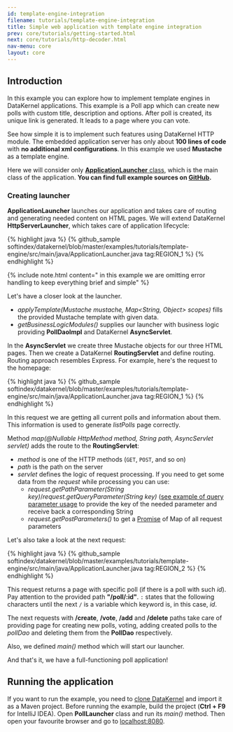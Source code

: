 ```yaml
---
id: template-engine-integration
filename: tutorials/template-engine-integration
title: Simple web application with template engine integration
prev: core/tutorials/getting-started.html
next: core/tutorials/http-decoder.html
nav-menu: core
layout: core
---
```

## Introduction
In this example you can explore how to implement template engines in DataKernel applications. This example is a Poll app 
which can create new polls with custom title, description and options. After poll is created, its unique link is generated. It 
leads to a page where you can vote.

See how simple it is to implement such features using DataKernel HTTP module. The 
embedded application server has only about **100 lines of code** with **no additional xml 
configurations**. In this example we used **Mustache** as a template engine.

Here we will consider only [**ApplicationLauncher** class](#creating-launcher), which is the main class of the application. **You can find 
full example sources on [GitHub](https://github.com/softindex/datakernel/tree/master/examples/tutorials/template-engine).**

### Creating launcher
**ApplicationLauncher** launches our application and takes care of routing and generating needed content on HTML pages. We 
will extend DataKernel **HttpServerLauncher**, which takes care of application lifecycle:

{% highlight java %}
{% github_sample softindex/datakernel/blob/master/examples/tutorials/template-engine/src/main/java/ApplicationLauncher.java tag:REGION_1 %}
{% endhighlight %}

{% include note.html content=" in this example we are omitting error handling to keep everything brief and simple" %}

Let's have a closer look at the launcher. 

* *applyTemplate(Mustache mustache, Map<String, Object> scopes)* fills the provided Mustache template with given data.
* *getBusinessLogicModules()* supplies our launcher with business logic providing **PollDaoImpl** and DataKernel **AsyncServlet**. 

In the **AsyncServlet** we create three Mustache objects for our three HTML pages. 
Then we create a DataKernel **RoutingServlet** and define routing. Routing approach resembles Express. For example, 
here's the request to the homepage:

{% highlight java %}
{% github_sample softindex/datakernel/blob/master/examples/tutorials/template-engine/src/main/java/ApplicationLauncher.java tag:REGION_1 %}
{% endhighlight %}

In this request we are getting all current polls and information about them. This information is used to generate *listPolls* page correctly. 


Method *map(@Nullable HttpMethod method, String path, AsyncServlet servlet)* adds the route to the **RoutingServlet**: 
 * *method* is one of the HTTP methods (`GET`, `POST`, and so on) 
 * *path* is the path on the server 
 * *servlet* defines the logic of request processing. If you need to get some data from the *request* while processing you can use:
     * *request.getPathParameter(String key)*/*request.getQueryParameter(String key)* ([see example of query parameter usage](https://github.com/softindex/datakernel/blob/master/examples/core/http/src/main/java/HttpRequestParametersExample.java) 
      to provide the key of the needed parameter and receive back a corresponding String
     * *request.getPostParameters()* to get a [Promise](http://datakernel.io/docs/core/promise.html) of Map of all request parameters


Let's also take a look at the next request:

{% highlight java %}
{% github_sample softindex/datakernel/blob/master/examples/tutorials/template-engine/src/main/java/ApplicationLauncher.java tag:REGION_2 %}
{% endhighlight %}

This request returns a page with specific poll (if there is a poll with such *id*). 
Pay attention to the provided path **"/poll/:id"**. `:` states that the following characters until the next `/` is a 
variable which keyword is, in this case, *id*. 

The next requests with **/create**, **/vote**, **/add** and **/delete** paths take care of providing page for creating 
new polls, voting, adding created polls to the *pollDao* and deleting them from the **PollDao** respectively.

Also, we defined *main()* method which will start our launcher.

And that's it, we have a full-functioning poll application!

## Running the application
If you want to run the example, you need to [clone DataKernel](https://github.com/softindex/datakernel.git) and import 
it as a Maven project. Before running the example, build the project (**Ctrl + F9** for IntelliJ IDEA).
Open **PollLauncher** class and run its *main()* method.
Then open your favourite browser and go to [localhost:8080](http://localhost:8080).
